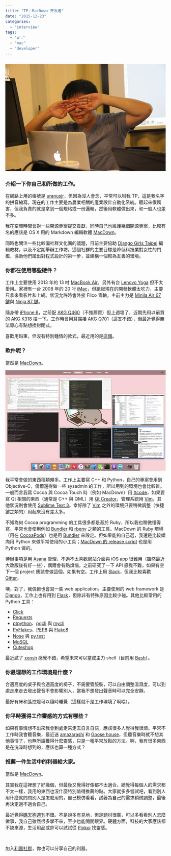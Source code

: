 ```yaml
---
title: "TP｜MacDown 开发者"
date: "2015-12-23"
categories: 
  - "interview"
tags: 
  - "ω＼"
  - "mac"
  - "developer"
---
```


### ![tp1](/images/tp1.jpg)

### **介紹一下你自己和所做的工作。**

在網路上用的帳號是 [uranusjr](https://uranusjr.com/)，但因為沒人會念，平常可以叫我 TP，這是我名字的拼音縮寫。現在的工作主要是為農業相關的產業設計自動化系統。聽起來很厲害，但我負責的就是拿到一個規格或一份邏輯，然後用軟體做出來，和一般人也差不多。

我在空閒時間會對一些開源專案提交貢獻，同時自己也維護幾個開源專案，比較有名的應該是 OS X 用的 Markdown 編輯軟體 [MacDown](https://macdown.uranusjr.com/)。

同時也關注一些比較偏社群文化面的議題，目前主要協助 [Django Girls Taipei](https://djangogirls.org/taipei/) 編輯教材，以及不定期舉辦工作坊。這個社群的主要目標是降低科技業對女性的門檻，協助他們踏出對程式設計的第一步，並建構一個較為友善的環境。

### **你都在使用哪些硬件？**

工作上主要使用 2013 年的 13 吋 [MacBook Air](https://www.apple.com/cn/macbook-air/)，另外有台 [Lenovo Yoga](https://www.google.co.uk/url?sa=t&rct=j&q=&esrc=s&source=web&cd=1&cad=rja&uact=8&ved=0ahUKEwis-pvk3fHJAhWGvA8KHWk8DFwQFggeMAA&url=http%3A%2F%2Fshopap.lenovo.com%2Ftw%2Fzh%2Flaptops%2Flenovo%2Fyoga%2F&usg=AFQjCNGcUqPJvVivs2j7_OB02YK_KMVbQQ) 但不太愛用。家裡有一台 2008 年的 20 吋 [iMac](https://www.apple.com/cn/imac/)，但跑起現在的開發軟體太吃力，主要只拿來看影片和上網。狀況允許時會外接 Filco 青軸，主前主力是 [Minila Air 67 鍵](https://www.amazon.com/Majestouch-Tactile-Bluetooth-Keyboard-FFBT67M/dp/B00F3V81VG)與 [Ninja 87 鍵](https://www.amazon.com/Filco-Majestouch-2-Tenkeyless-FKBN87ML-EFB2/dp/B0050ODQEI)。

隨身帶 [iPhone 6](https://www.apple.com/cn/iphone-6/)，之前配 [AKG Q460](https://item.jd.com/407322.html)（不推薦買）但上週壞了，近期先用以前買的 [AKG K318](https://www.amazon.cn/AKG-K318-%E8%80%B3%E5%A1%9E%E5%BC%8F%E7%BA%BF%E6%8E%A7%E9%80%9A%E8%AF%9D%E8%80%B3%E6%9C%BA-%E9%BB%91%E8%89%B2-iPad-iPod-iPhone%E4%BC%B4%E4%BE%A3-%E5%A3%B0%E9%9F%B3%E7%BB%86%E8%85%BB%E5%B9%B3%E8%A1%A1/dp/B007CFQPSC) 擋一下。工作時會用耳擴接 [AKG Q701](https://item.jd.com/391785.html)（這支不錯），但最近覺得無法專心有點想換封閉式。

喜歡用鉛筆，但沒有特別鍾情的款式，最近用的是[這個](https://www.pinkoi.com/product/1IiqaMwd)。

### **軟件呢？**

當然是 [MacDown](https://macdown.uranusjr.com/)。

![tp2](/images/tp2.jpg)

我平常會做的東西種類頗多。工作上主要寫 C++ 和 Python，自己的專案會用到 Objective-C，偶爾還得做一些 sysadmin 的工作，所以用到的環境也會比較雜。一般而言我寫 Cocoa 與 Cocoa Touch 時（例如 MacDown）用 [Xcode](https://www.google.co.uk/url?sa=t&rct=j&q=&esrc=s&source=web&cd=2&cad=rja&uact=8&ved=0ahUKEwiouM-P3_HJAhXDGQ8KHfNoCqcQFggrMAE&url=https%3A%2F%2Fdeveloper.apple.com%2Fxcode%2Fdownload%2F&usg=AFQjCNEeubB_0I7eDGUfczH1T3u2NO7dFA)，如果要寫 Qt 相關的東西（通常是 C++ 與 QML）用 [Qt Creator](https://www.qt.io/ide/)，管理系統用 [Vim](https://www.vim.org/)，其他狀況則會使用 [Sublime Text 3](https://www.sublimetext.com/3)。幸好除了 [Vim](https://www.vim.org/) 之外的環境只要稍微調整（快捷鍵之類的）用起來沒有差太多。

不知為何 Cocoa programming 的工具很多都是基於 Ruby，所以我也稍微懂得寫，平常也會使用例如 [Bundler](https://bundler.io/) 和 [rbenv](https://rbenv.org/) 之類的工具。MacDown 的 Ruby 環境（用在 [CocoaPods](https://cocoapods.org/)）也是用 [Bundler](https://bundler.io/) 來設定。但如果能夠自己選，我還是比較傾向用 Python 來做平常使用的小工具；[MacDown 的 release script](https://github.com/uranusjr/macdown/blob/master/Tools/build_for_release.py) 也是用 Python 做的。

待辦事項是用 [Asana](https://asana.com/) 管理，不過不太喜歡網站介面與 iOS app 很難用（雖然最近大改版後有好一些），偶爾會有點煩惱。之前研究了一下 API 感覺不難，如果有空下一個 project 應該會做這個。如果有空。工作上用 [Slack](https://slack.com/)，但我比較喜歡 [Gitter](https://gitter.im/)。

噢，對了，我偶爾也會寫一些 web application。主要使用的 web framework 是 [Django](https://www.djangoproject.com/)，工作上也有用到 [Flask](https://flask.pocoo.org/)，但除非有特殊原因比較少碰。其他比較常用的 Python 工具：

- [Click](https://click.pocoo.org/5/)
- [Requests](https://docs.python-requests.org/en/latest/)
- [ptpython](https://github.com/jonathanslenders/ptpython/)、[pgcli](https://pgcli.com/) 與 [mycli](https://mycli.net/)
- [PyFlakes](https://pypi.python.org/pypi/pyflakes)、[PEP8](https://www.python.org/dev/peps/pep-0008/) 與 [Flake8](https://pypi.python.org/pypi/flake8)
- [Nose](https://nose.readthedocs.org/en/latest/) 與 [py.test](https://pytest.org/latest/)
- [MoSQL](https://mosql.mosky.tw/)
- [Cuteshop](https://github.com/uranusjr/cuteshop)

最近試了 [xonsh](https://xonsh.org/) 感覺不錯，希望未來可以當成主力 shell（目前用 [Bash](https://www.gnu.org/software/bash/bash.html)）。

### **你最理想的工作環境是什麼？**

合適高度的桌子與合適高度的椅子，不需要管服裝，可以自由調整溫濕度，可以到處走來走去發出聲音不會影響別人，當我不想發出聲音時可以完全安靜。

最好有床和遙控燈可以隨時睡覺（這樣就不是工作環境了啊喂）。

### **你平時獲得工作靈感的方式有哪些？**

如果有事情想不出來我會到處走來走去自言自語，應該很多人覺得我很煩。平常不工作時我會聽音樂，最近迷 [amazarashi](https://www.amazarashi.com/top/) 和 [Goose house](https://goosehouse.jp/)，但聽音樂時就不想其他事情了，也無所謂獲得什麼靈感，只是一種平常放鬆的方法。啊，我有很多東西是在洗澡時想到的，應該也算一種方式？

### **推薦一件生活中的利器給大家。**

當然是 [MacDown](https://macdown.uranusjr.com/)。

其實我在這裡想了好幾個，但最後又覺得好像都不太適合。總覺得每個人的需求都不太一樣，我用的東西也沒什麼特別值得推薦的點。大家就多多嘗試吧，看到別人用什麼就問問別人是怎麼用的，自己模仿看看，試著為自己的需求稍微調整，最後再決定適不適合自己。

最近覺得[碼天狗週刊](https://weekly.codetengu.com/)不錯。不是說多有見地，但是題材很廣，可以多看看別人怎麼做事，我自己雖然很多學不來，至少也能開開眼界。硬體方面，科技的大家應該都不缺來源，生活用品或許可以試試從 [Pinkoi](https://www.pinkoi.com/) 找靈感。

 

加入[利器社群](https://liqi.io/community/)，你也可以分享自己的利器。
